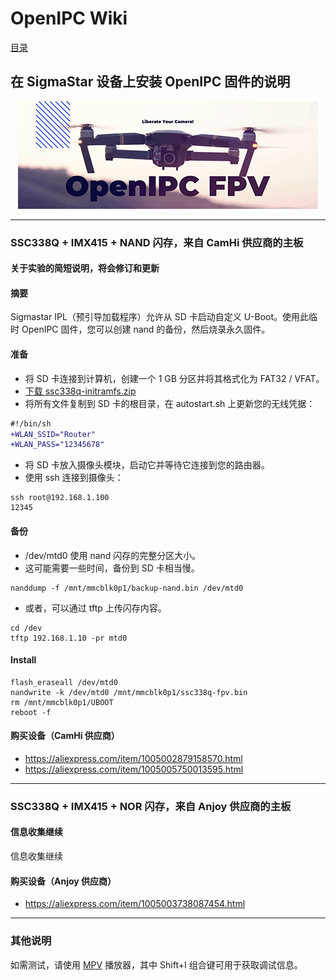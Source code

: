 # OpenIPC Wiki
[目录](../README.zh.md)


在 SigmaStar 设备上安装 OpenIPC 固件的说明 
---

<p align="center">
  <img src="https://github.com/OpenIPC/wiki/blob/master/images/fpv-logo.jpg?raw=true" alt="Logo"/>
</p>

---

### SSC338Q + IMX415 + NAND 闪存，来自 CamHi 供应商的主板
#### 关于实验的简短说明，将会修订和更新

#### 摘要 
Sigmastar IPL（预引导加载程序）允许从 SD 卡启动自定义 U-Boot。使用此临时 OpenIPC 固件，您可以创建 nand 的备份，然后烧录永久固件。

#### 准备
- 将 SD 卡连接到计算机，创建一个 1 GB 分区并将其格式化为 FAT32 / VFAT。
- [下载 ssc338q-initramfs.zip][1]
- 将所有文件复制到 SD 卡的根目录，在 autostart.sh 上更新您的无线凭据：

```diff
#!/bin/sh
+WLAN_SSID="Router"
+WLAN_PASS="12345678"
```
- 将 SD 卡放入摄像头模块，启动它并等待它连接到您的路由器。
- 使用 ssh 连接到摄像头：

```
ssh root@192.168.1.100
12345
```

#### 备份
- /dev/mtd0 使用 nand 闪存的完整分区大小。
- 这可能需要一些时间，备份到 SD 卡相当慢。

```
nanddump -f /mnt/mmcblk0p1/backup-nand.bin /dev/mtd0
```

- 或者，可以通过 tftp 上传闪存内容。
```
cd /dev
tftp 192.168.1.10 -pr mtd0
```

#### Install
```
flash_eraseall /dev/mtd0
nandwrite -k /dev/mtd0 /mnt/mmcblk0p1/ssc338q-fpv.bin
rm /mnt/mmcblk0p1/UBOOT
reboot -f
```

#### 购买设备（CamHi 供应商）
- https://aliexpress.com/item/1005002879158570.html
- https://aliexpress.com/item/1005005750013595.html

---

### SSC338Q + IMX415 + NOR 闪存，来自 Anjoy 供应商的主板
#### 信息收集继续 
信息收集继续

#### 购买设备（Anjoy 供应商）
- https://aliexpress.com/item/1005003738087454.html

---

### 其他说明 
如需测试，请使用 [MPV](https://mpv.io/) 播放器，其中 Shift+I 组合键可用于获取调试信息。

[1]: https://github.com/OpenIPC/wiki/files/13382282/ssc338q-initramfs.zip
